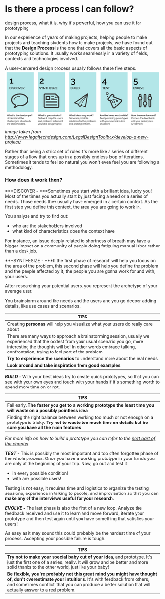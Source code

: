 # Is there a process I can follow?
design process, what it is, why it's powerful, how you can use it for prototyping

In our experience of years of making projects, helping people to make projects and teaching students how to make projects, we have found out that the **Design Process** is the one that covers all the basic aspects of prototyping solutions. It usually works seamlessly in a variety of fields, contexts and technologies involved.

A user-centered design process usually follows these five steps.
![](Design-Process-and-types-by-margaret-hagan-07.png)
*image taken from http://www.legaltechdesign.com/LegalDesignToolbox/develop-a-new-project/*

Rather than being a strict set of rules it's more like a series of different stages of a flow that ends up in a possibly endless loop of iterations. Sometimes it tends to feel so natural you won't even feel you are following a methodology.


### How does it work then?
***DISCOVER - ***Sometimes you start with a brilliant idea, lucky you! Most of the times you actually start by just facing a need or a series of needs. Those needs they usually have emerged in a certain context. As the first step you define this context, the area you are going to work in.

You analyze and try to find out:
* who are the stakeholders involved
* what kind of characteristics does the context have

For instance, an issue deeply related to shortness of breath may have a bigger impact on a community of people doing fatiguing manual labor rather than a desk job. 

***SYNTHESIZE - ***If the first phase of research will help you focus on the area of the problem, this second phase will help you define the problem and the people affected by it, the people you are gonna work for and with, your users.

After researching your potential users, you represent the archetype of your average user.

You brainstorm around the needs and the users and you go deeper adding details, like use cases and scenarios.

|TIPS|
|-|
|Creating **personas** will help you visualize what your users do really care about|
|There are many ways to approach a brainstorming session, usually we experienced that the oddest from your usual scenario you go, more interesting the thoughts will be! In other words embrace talking, confrontation, trying to feel part of the problem|
|**Try to experience the scenarios** to understand more about the real needs|
|**Look around and take inspiration from good examples**|

***BUILD -*** With your best ideas try to create quick prototypes, so that you can see with your own eyes and touch with your hands if it's something worth to spend more time on or not.

|TIPS|
|-|
|Fail early. **The faster you get to a working prototype the least time you will waste on a possibly pointless idea**|
|Finding the right balance between working too much or not enough on a prototype is tricky. **Try not to waste too much time on details but be sure you have all the main features**|

*For more info on how to build a prototype you can refer to the  [next part of the chapter](what_kind_of_technologies_can_i_use.md)*

***TEST -*** This is possibly the most important and too often forgotten phase of the whole process. Once you have a working prototype in your hands you are only at the beginning of your trip. Now, go out and test it
* in every possible condition!
* with any possible users!

Testing is not easy, it requires time and logistics to organize the testing sessions, experience in talking to people, and improvisation so that you can **make any of the interviews useful for your research**.

***EVOLVE -*** The last phase is also the first of a new loop. Analyze the feedback received and use it to learn and move forward, iterate your prototype and then test again until you have something that satisfies your users!

As easy as it may sound this could probably be the hardest time of your process. Accepting your possible failure is tough.

|TIPS|
|-|
|**Try not to make your special baby out of your idea**, and prototype. It's just the first one of a series, really. It will grow and be better and more solid thanks to the other world, just like your baby!|
|**Be flexible, you're probably not this great mind you might have thought of, don't overestimate your intuitions**. It's with feedback from others, and sometimes conflict, that you can produce a better solution that will actually answer to a real problem.|